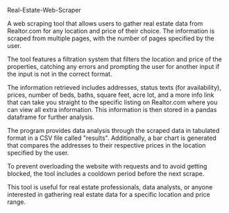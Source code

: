 Real-Estate-Web-Scraper

A web scraping tool that allows users to gather real estate data from Realtor.com for any location and price of their choice. The information is scraped from multiple pages, with the number of pages specified by the user.

The tool features a filtration system that filters the location and price of the properties, catching any errors and prompting the user for another input if the input is not in the correct format.

The information retrieved includes addresses, status texts (for availability), prices, number of beds, baths, square feet, acre lot, and a more info link that can take you straight to the specific listing on Realtor.com where you can view all extra information. This information is then stored in a pandas dataframe for further analysis.

The program provides data analysis through the scraped data in tabulated format in a CSV file called "results". Additionally, a bar chart is generated that compares the addresses to their respective prices in the location specified by the user.

To prevent overloading the website with requests and to avoid getting blocked, the tool includes a cooldown period before the next scrape.

This tool is useful for real estate professionals, data analysts, or anyone interested in gathering real estate data for a specific location and price range.
